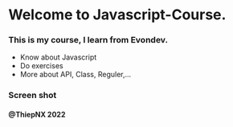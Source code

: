 # Welcome to Javascript-Course.

### This is my course, I learn from Evondev.

- Know about Javascript
- Do exercises
- More about API, Class, Reguler,...

### Screen shot

#### @ThiepNX 2022

